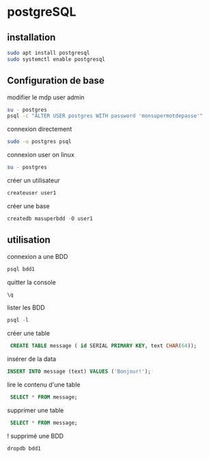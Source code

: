 # postgreSQL
## installation
```bash
sudo apt install postgresql
sudo systemctl enable postgresql
```
## Configuration de base
modifier le mdp user admin
```bash
su - postgres
psql -c "ALTER USER postgres WITH password 'monsupermotdepasse'"
```
connexion directement
```bash
sudo -u postgres psql
```
connexion user on linux
```bash
su - postgres
```
créer un utilisateur
```sql
createuser user1
```
créer une base 
```sql
createdb masuperbdd -O user1
```

## utilisation
connexion a une BDD
```sql
psql bdd1
```
quitter la console
```sql
\q
```

lister les BDD
```sql
psql -l
```
créer une table
```sql
 CREATE TABLE message ( id SERIAL PRIMARY KEY, text CHAR(64));
```
insérer de la data
```sql
INSERT INTO message (text) VALUES ('Bonjour!');
```
lire le contenu d'une table
```sql
 SELECT * FROM message;
```
supprimer une table
```sql
 SELECT * FROM message;
```
! supprimé une BDD
```sql
dropdb bdd1
```
